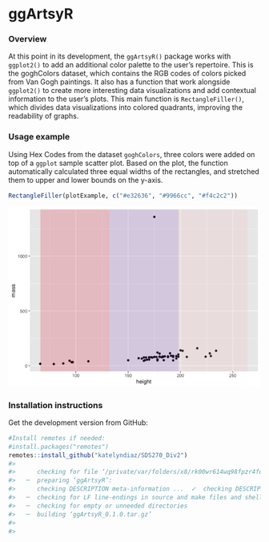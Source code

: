 
<!-- README.md is generated from README.Rmd. Please edit that file -->

# ggArtsyR

<!-- badges: start -->
<!-- badges: end -->

### Overview

At this point in its development, the `ggArtsyR()` package works with
`ggplot2()` to add an additional color palette to the user’s repertoire.
This is the goghColors dataset, which contains the RGB codes of colors
picked from Van Gogh paintings. It also has a function that work
alongside `ggplot2()` to create more interesting data visualizations and
add contextual information to the user’s plots. This main function is
`RectangleFiller()`, which divides data visualizations into colored
quadrants, improving the readability of graphs.

### Usage example

Using Hex Codes from the dataset `goghColors`, three colors were added
on top of a `ggplot` sample scatter plot. Based on the plot, the
function automatically calculated three equal widths of the rectangles,
and stretched them to upper and lower bounds on the y-axis.

``` r
RectangleFiller(plotExample, c("#e32636", "#9966cc", "#f4c2c2"))
```

![](README_files/figure-gfm/unnamed-chunk-3-1.png)<!-- -->

### Installation instructions

Get the development version from GitHub:

``` r
#Install remotes if needed:
#install.packages("remotes")
remotes::install_github("katelyndiaz/SDS270_Div2")
#> 
#>      checking for file ‘/private/var/folders/x8/rk00wr614wq98fpzr4fqn7n80000gn/T/Rtmp75CZlH/remotes20792e370edf/katelyndiaz-SDS270_Div2-ceb7f66/DESCRIPTION’ ...  ✓  checking for file ‘/private/var/folders/x8/rk00wr614wq98fpzr4fqn7n80000gn/T/Rtmp75CZlH/remotes20792e370edf/katelyndiaz-SDS270_Div2-ceb7f66/DESCRIPTION’
#>   ─  preparing ‘ggArtsyR’:
#>      checking DESCRIPTION meta-information ...  ✓  checking DESCRIPTION meta-information
#>   ─  checking for LF line-endings in source and make files and shell scripts
#>   ─  checking for empty or unneeded directories
#>   ─  building ‘ggArtsyR_0.1.0.tar.gz’
#>      
#> 
```
